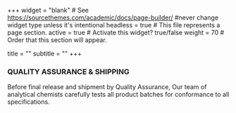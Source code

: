+++
widget = "blank"  # See https://sourcethemes.com/academic/docs/page-builder/ #never change widget type unless it's intentional
headless = true  # This file represents a page section.
active = true  # Activate this widget? true/false
weight = 70  # Order that this section will appear.

title = ""
subtitle = ""
+++

**<h3>QUALITY ASSURANCE & SHIPPING</h3>**
<p>Before final release and shipment by Quality Assurance, Our team of analytical chemists carefully tests all product batches for conformance to all specifications.</p>
